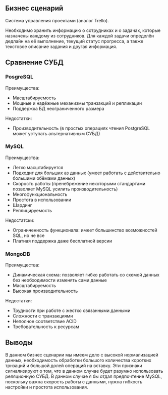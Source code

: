 ## Бизнес сценарий
Система управления проектами (аналог Trello).

Необходимо хранить информацию о сотрудниках и о задачах, которые назначены каждому из сотрудников. Для каждой задачи определён дедлайн на её выполнение, текущий статус прогресса, а также текстовое описание задания и другая информация. 

## Сравнение СУБД 
### PosgreSQL 
Преимущества:
* Масштабируемость 
* Мощные и надёжные механизмы транзакций и репликации
* Поддержка БД неограниченного размера

Недостатки: 
* Производительность (в простых операциях чтения PostgreSQL может уступать альтернативным СУБД)
### MySQL
Преимущества:
* Легко масштабируется
* Подходит для больших аз данных (умеет работать с действительно большими обёмами данных)
* Скорость работы (пренебрежение некоторыми стандартами позволяет MySQL усилить производительность)
* Многофункциональность
* Простота в использовании
* Шардинг 
* Реплицируемость 

Недостатски:
* Ограниченность функционала: имеет большинство возможностей SQL, но не все
* Платная поддержка даже бесплатной версии

### MongoDB
Преимущества: 
* Динамическая схема: позволяет гибко работать со схемой данных без необходимости изменять сами данные
* Масштабируемость 
* Высокая производительность

Недостатки: 
* Трудности при работе с жестко связанными данными
* Сложности с транзакциями
* Неполное соответствие ACID
* Требовательность к ресурсам

## Выводы
В данном бизнес сценарии мы имеем дело с высокой нормализацией данных, необходимость обработки большого количества коротких трнзаций и большой долей операций на вставку. Эти признаки сигнализируют о том, что в данном случае будет разумно использовать реляционную СУБД. В данном случае я бы отдал предпочтение MySQL, поскольку важна скорость работы с данными, нужна гибкость настройки и простота использования.